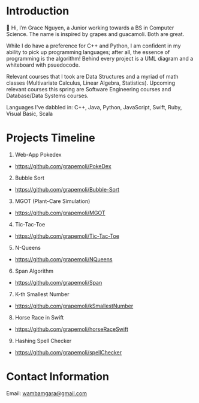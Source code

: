 # Introduction
👋 Hi, I’m Grace Nguyen, a Junior working towards a BS in Computer Science. The name is inspired by grapes and guacamoli. Both are great.

While I do have a preference for C++ and Python, I am confident in my ability to pick up programming languages; after all, the essence of programming is the algorithm! Behind every project is a UML diagram and a whiteboard with psuedocode.

Relevant courses that I took are Data Structures and a myriad of math classes (Multivariate Calculus, Linear Algebra, Statistics). Upcoming relevant courses this spring are Software Engineering courses and Database/Data Systems courses.

Languages I've dabbled in: C++, Java, Python, JavaScript, Swift, Ruby, Visual Basic, Scala


# Projects Timeline
1. Web-App Pokedex 
  - https://github.com/grapemoli/PokeDex
2. Bubble Sort
  - https://github.com/grapemoli/Bubble-Sort
3. MGOT (Plant-Care Simulation) 
  - https://github.com/grapemoli/MGOT
4. Tic-Tac-Toe 
  - https://github.com/grapemoli/Tic-Tac-Toe
5. N-Queens
- https://github.com/grapemoli/NQueens
6. Span Algorithm 
- https://github.com/grapemoli/Span
7. K-th Smallest Number
- https://github.com/grapemoli/kSmallestNumber
8. Horse Race in Swift
- https://github.com/grapemoli/horseRaceSwift
9. Hashing Spell Checker
- https://github.com/grapemoli/spellChecker

# Contact Information
Email: wambamgara@gmail.com
